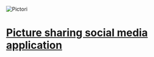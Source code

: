 <img src="https://i.ibb.co/rbrf8n8/Pictori.png" alt="Pictori" border="0"></a><br /><a target='_blank' href='https://nonprofitlight.com/pa/doylestown/good-stuff-thrift-inc'>

# Picture sharing social media application
